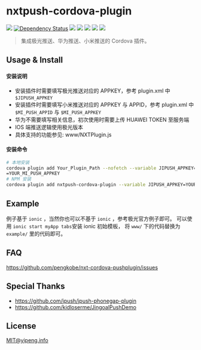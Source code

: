 # nxtpush-cordova-plugin


![](http://npm.packagequality.com/shield/nxtpush-cordova-plugin.svg)
[![Dependency Status](https://david-dm.org/pengkobe/nxtpush-cordova-plugin.svg)](https://david-dm.org/pengkobe/nxtpush-cordova-plugin)
![](https://img.shields.io/github/stars/pengkobe/nxtpush-cordova-plugin.svg)
![](https://img.shields.io/github/forks/pengkobe/nxtpush-cordova-plugin.svg)
![](https://img.shields.io/github/issues/pengkobe/nxtpush-cordova-plugin.svg)
![](https://img.shields.io/github/Downloads/pengkobe/nxtpush-cordova-plugin.svg)
![](https://img.shields.io/github/license/pengkobe/nxtpush-cordova-plugin.svg)


> 集成极光推送、华为推送、小米推送的 Cordova 插件。

  
## Usage & Install

#### 安装说明
* 安装插件时需要填写极光推送对应的 APPKEY，参考 plugin.xml 中 `$JIPUSH_APPKEY`
* 安装插件时需要填写小米推送对应的 APPKEY 与 APPID，参考 plugin.xml 中 `$MI_PUSH_APPID` 与 `$MI_PUSH_APPKEY`
* 华为不需要填写相关信息，初次使用时需要上传 HUAWEI TOKEN 至服务端
* IOS 端推送逻辑使用极光版本
* 具体支持的功能参见: www/NXTPlugin.js

#### 安装命令
```bash
# 本地安装
cordova plugin add Your_Plugin_Path --nofetch --variable JIPUSH_APPKEY=YOUR_JIPUSH_APPKEY --variable MI_PUSH_APPID=YOUR_MI_PUSH_APPID --variable MI_PUSH_APPKEY=
=YOUR_MI_PUSH_APPKEY
# NPM 安装
cordova plugin add nxtpush-cordova-plugin --variable JIPUSH_APPKEY=YOUR_JIPUSH_APPKEY --variable MI_PUSH_APPID=YOUR_MI_PUSH_APPID --variable MI_PUSH_APPKEY=YOUR_MI_PUSH_APPKEY
```


## Example
例子基于 `ionic` ，当然你也可以不基于 `ionic` ，参考极光官方例子即可。
可以使用 ```ionic start myApp tabs```安装 ionic 初始模板，
将 `www/` 下的代码替换为 `example/` 里的代码即可。


## FAQ
https://github.com/pengkobe/nxt-cordova-pushplugin/issues


## Special Thanks
* https://github.com/jpush/jpush-phonegap-plugin
* https://github.com/kidloserme/JingoalPushDemo


## License
MIT@yipeng.info
